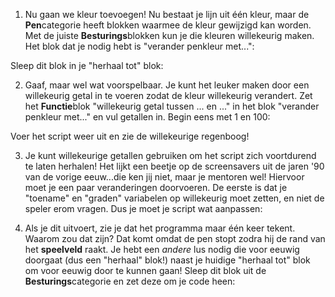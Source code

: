 1. Nu gaan we kleur toevoegen! Nu bestaat je lijn uit één kleur, maar de **Pen**categorie heeft blokken waarmee de
kleur gewijzigd kan worden. Met de juiste **Besturings**blokken kun je die kleuren willekeurig maken.
Het blok dat je nodig hebt is "verander penkleur met...":

Sleep dit blok in je "herhaal tot" blok:

2. Gaaf, maar wel wat voorspelbaar. Je kunt het leuker maken door een willekeurig getal in te voeren zodat de kleur
willekeurig verandert. Zet het **Functie**blok "willekeurig getal tussen ... en ..." in het blok "verander penkleur
met..." en vul getallen in. Begin eens met 1 en 100:

Voer het script weer uit en zie de willekeurige regenboog!

3. Je kunt willekeurige getallen gebruiken om het script zich voortdurend te laten herhalen! Het lijkt een beetje op
de screensavers uit de jaren '90 van de vorige eeuw...die ken jij niet, maar je mentoren wel!
Hiervoor moet je een paar veranderingen doorvoeren. De eerste is dat je "toename" en "graden" variabelen op willekeurig
moet zetten, en niet de speler erom vragen. Dus je moet je script wat aanpassen:

4. Als je dit uitvoert, zie je dat het programma maar één keer tekent. Waarom zou dat zijn?
Dat komt omdat de pen stopt zodra hij de rand van het **speelveld** raakt. Je hebt een *andere* lus nodig die voor
eeuwig doorgaat (dus een "herhaal" blok!) naast je huidige "herhaal tot" blok om voor eeuwig door te kunnen gaan! Sleep
dit blok uit de **Besturings**categorie en zet deze om je code heen:
